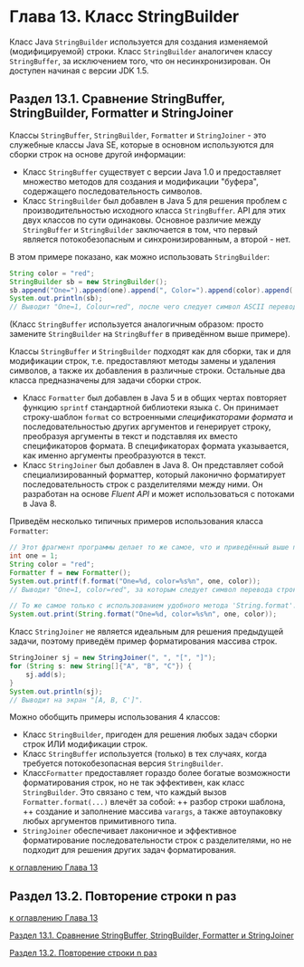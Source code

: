 # Глава 13. Класс StringBuilder

Класс Java `StringBuilder` используется для создания изменяемой (модифицируемой) строки. Класс `StringBuilder` аналогичен классу `StringBuffer`, за исключением того, что он несинхронизирован. Он доступен начиная с версии JDK 1.5.

## Раздел 13.1. Сравнение StringBuffer, StringBuilder, Formatter и StringJoiner

Классы `StringBuffer`, `StringBuilder`, `Formatter` и `StringJoiner` - это служебные классы Java SE, которые в основном используются для сборки строк на основе другой информации:

+ Класс `StringBuffer` существует с версии Java 1.0 и предоставляет множество методов для создания и модификации "буфера", содержащего последовательность символов.
+ Класс `StringBuilder` был добавлен в Java 5 для решения проблем с производительностью исходного класса `StringBuffer`. API для этих двух классов по сути одинаковы. Основное различие между `StringBuffer` и `StringBuilder` заключается в том, что первый является потокобезопасным и синхронизированным, а второй - нет.

В этом примере показано, как можно использовать `StringBuilder`:

```java
String color = "red";
StringBuilder sb = new StringBuilder();
sb.append("One=").append(one).append(", Color=").append(color).append('\n');
System.out.println(sb);
// Выводит "One=1, Colour=red", после чего следует символ ASCII перевод строки.
```

(Класс `StringBuffer` используется аналогичным образом: просто замените `StringBuilder` на `StringBuffer` в приведённом выше примере).

Классы `StringBuffer` и `StringBuilder` подходят как для сборки, так и для модификации строк, т.е. предоставляют методы замены и удаления символов, а также их добавления в различные строки. Остальные два класса предназначены для задачи сборки строк.

+ Класс `Formatter` был добавлен в Java 5 и в общих чертах повторяет функцию `sprintf` стандартной библиотеки языка `C`. Он принимает строку-шаблон `format` со встроенными _спецификаторами формата_ и последовательностью других аргументов и генерирует строку, преобразуя аргументы в текст и подставляя их вместо спецификаторов формата. В спецификаторах формата указывается, как именно аргументы преобразуются в текст.
+ Класс `StringJoiner` был добавлен в Java 8. Он представляет собой специализированный форматтер, который лаконично форматирует последовательность строк с разделителями между ними. Он разработан на основе _Fluent API_ и может использоваться с потоками в Java 8.

Приведём несколько типичных примеров использования класса `Formatter`:

```java
// Этот фрагмент программы делает то же самое, что и приведённый выше пример с классом StringBuilder
int one = 1;
String color = "red";
Formatter f = new Formatter();
System.out.printf(f.format("One=%d, color=%s%n", one, color));
// Выводит "One=1, color=red", за которым следует символ перевода строки

// То же самое только с использованием удобного метода 'String.format'.
System.out.print(String.format("One=%d, color=%s%n", one, color));
```

Класс `StringJoiner` не является идеальным для решения предыдущей задачи, поэтому приведём пример форматирования массива строк.

```java
StringJoiner sj = new StringJoiner(", ", "[", "]");
for (String s: new String[]{"A", "B", "C"}) {
    sj.add(s);
}
System.out.println(sj);
// Выводит на экран "[A, B, C']".
```

Можно обобщить примеры использования 4 классов:
+ Класс `StringBuilder`, пригоден для решения любых задач сборки строк ИЛИ модификации строк.
+ Класс `StringBuffer` используется (только) в тех случаях, когда требуется потокобезопасная версия `StringBuilder`.
+ Класс`Formatter` предоставляет гораздо более богатые возможности форматирования строк, но не так эффективен, как класс `StringBuilder`. Это связано с тем, что каждый вызов `Formatter.format(...)` влечёт за собой:
++ разбор строки шаблона,
++ создание и заполнение массива `varargs`, а также автоупаковку любых аргументов примитивного типа.
+ `StringJoiner` обеспечивает лаконичное и эффективное форматирование последовательности строк с разделителями, но не подходит для решения других задач форматирования.

[к оглавлению Глава 13](#глава-13-класс-stringbuilder)

## Раздел 13.2. Повторение строки n раз



[к оглавлению Глава 13](#глава-13-класс-stringbuilder)

[Раздел 13.1. Сравнение StringBuffer, StringBuilder, Formatter и StringJoiner](#раздел-131-сравнение-stringbuffer-stringbuilder-formatter-и-stringjoiner)

[Раздел 13.2. Повторение строки n раз](#раздел-132-повторение-строки-n-раз)
























